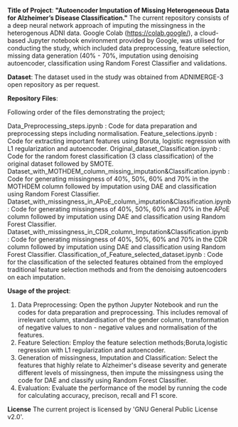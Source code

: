 **Title of Project**: **"Autoencoder Imputation of Missing Heterogeneous Data for Alzheimer’s Disease Classification."**                The current repository consists of a deep neural network approach of imputing the missingness in the heterogenous ADNI data.        Google Colab (https://colab.google/), a cloud-based Jupyter notebook environment provided by Google, was utilised for conducting the study, which included data preprocessing, feature selection, missing data generation (40% - 70%, imputation using denoising autoencoder, classification using Random Forest Classifier and validations.

**Dataset**:
The dataset used in the study was obtained from ADNIMERGE-3 open repository as per request.

**Repository Files**:

Following order of the files demonstrating the project;

Data_Preprocessing_steps.ipynb : Code for data preparation and preprocessing steps including normalisation.
Feature_selections.ipynb : Code for extracting important features using Boruta, logistic regression with L1 regularization and autoencoder.
Original_dataset_Classification.ipynb : Code for the random forest classification (3 class classification) of the original dataset followed by SMOTE.
Dataset_with_MOTHDEM_column_missing_imputation&Classification.ipynb : Code for generating missingness of 40%, 50%, 60% and 70% in the MOTHDEM column followed by imputation using DAE and classification using Random Forest Classifier.
Dataset_with_missingness_in_APoE_column_imputation&Classification.ipynb : Code for generating missingness of 40%, 50%, 60% and 70% in the APoE column followed by imputation using DAE and classification using Random Forest Classifier.
Dataset_with_missingness_in_CDR_column_Imputation&Classification.ipynb :  Code for generating missingness of 40%, 50%, 60% and 70% in the CDR column followed by imputation using DAE and classification using Random Forest Classifier.
Classification_of_Feature_selected_dataset.ipynb : Code for the classification of the selected features obtained from the employed traditional feature selection methods and from the denoising autoencoders on each imputation. 

**Usage of the project**:
1. Data Preprocessing: Open the python Jupyter Notebook and run the codes for data preparation and preprocessing. This includes removal of irrelevant column, standardisation of the gender column, transformation of negative values to non - negative values and normalisation of the features.
2. Feature Selection: Employ the feature selection methods;Boruta,logistic regression with L1 regularization and autoencoder.
3. Generation of missingness, Imputation and Classification: Select the features that highly relate to Alzheimer's disease severity and generate different levels of missingness, then impute the missingness using the code for DAE and classify using Random Forest Classifier.
4. Evaluation: Evaluate the performance of the model by running the code for calculating accuracy, precison, recall and F1 score.

**License**
The current project is licensed by 'GNU General Public License v2.0'.


